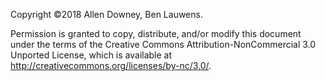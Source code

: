 Copyright ©2018 Allen Downey, Ben Lauwens.

Permission is granted to copy, distribute, and/or modify this document under the terms of the Creative Commons Attribution-NonCommercial 3.0 Unported
License, which is available at http://creativecommons.org/licenses/by-nc/3.0/.